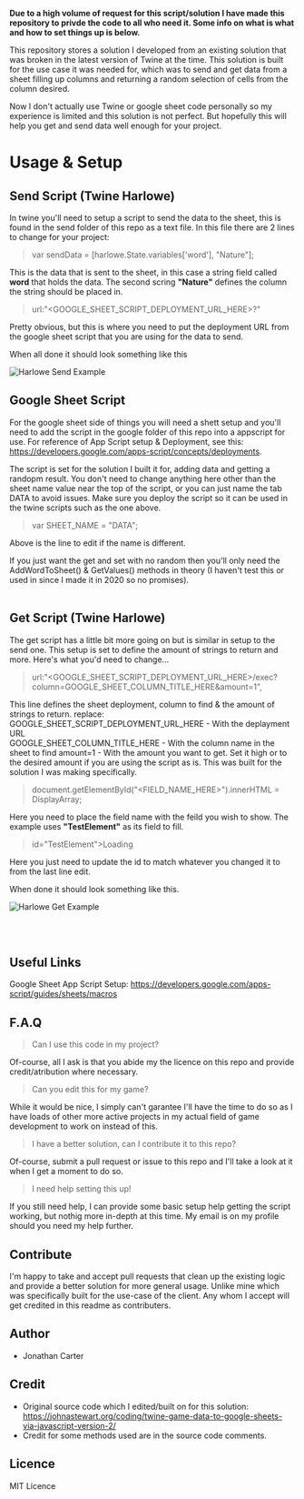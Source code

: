 <b>Due to a high volume of request for this script/solution I have made this repository to privde the code to all who need it. Some info on what is what and how to set things up is below.</b>

This repository stores a solution I developed from an existing solution that was broken in the latest version of Twine at the time. This solution is built for the use case it was needed for, which was to send and get data from a sheet filling up columns and returning a random selection of cells from the column desired. 

Now I don't actually use Twine or google sheet code personally so my experience is limited and this solution is not perfect. But hopefully this will help you get and send data well enough for your project. 

# Usage & Setup
## Send Script (Twine Harlowe)
In twine you'll need to setup a script to send the data to the sheet, this is found in the send folder of this repo as a text file. In this file there are 2 lines to change for your project:

> var sendData = [harlowe.State.variables['word'], "Nature"];

This is the data that is sent to the sheet, in this case a string field called <b>word</b> that holds the data. The second scring <b>"Nature"</b> defines the column the string should be placed in. 

> url:"<GOOGLE_SHEET_SCRIPT_DEPLOYMENT_URL_HERE>?"

Pretty obvious, but this is where you need to put the deployment URL from the google sheet script that you are using for the data to send.

When all done it should look something like this

![Harlowe Send Example](https://user-images.githubusercontent.com/33253710/156921424-c2abc335-d63a-42d0-94e9-407c41613672.png)


## Google Sheet Script
For the google sheet side of things you will need a shett setup and you'll need to add the script in the google folder of this repo into a appscript for use. For reference of App Script setup & Deployment, see this: https://developers.google.com/apps-script/concepts/deployments.

The script is set for the solution I built it for, adding data and getting a randopm result. You don't need to change anything here other than the sheet name value near the top of the script, or you can just name the tab DATA to avoid issues. Make sure you deploy the script so it can be used in the twine scripts such as the one above. 

> var SHEET_NAME = "DATA";

Above is the line to edit if the name is different. 

If you just want the get and set with no random then you'll only need the AddWordToSheet() & GetValues() methods in theory (I haven't test this or used in since I made it in 2020 so no promises). 
<br><br>
## Get Script (Twine Harlowe)
The get script has a little bit more going on but is similar in setup to the send one. This setup is set to define the amount of strings to return and more. Here's what you'd need to change...

> url:"<GOOGLE_SHEET_SCRIPT_DEPLOYMENT_URL_HERE>/exec?column=GOOGLE_SHEET_COLUMN_TITLE_HERE&amount=1",

This line defines the sheet deployment, column to find & the amount of strings to return. replace:<br>
GOOGLE_SHEET_SCRIPT_DEPLOYMENT_URL_HERE - With the deplayment URL<br>
GOOGLE_SHEET_COLUMN_TITLE_HERE - With the column name in the sheet to find
amount=1 - With the amount you want to get. Set it high or to the desired amount if you are using the script as is. This was built for the solution I was making specifically.

> document.getElementById("<FIELD_NAME_HERE>").innerHTML = DisplayArray;

Here you need to place the field name with the feild you wish to show. The example uses <b>"TestElement"</b> as its field to fill.

> id="TestElement">Loading

Here you just need to update the id to match whatever you changed it to from the last line edit. 
  
When done it should look something like this.
  
![Harlowe Get Example](https://user-images.githubusercontent.com/33253710/156921501-be3c136a-0682-47fd-a2a6-116d63e26f3a.png)


  
<br><br>
## Useful Links
Google Sheet App Script Setup: https://developers.google.com/apps-script/guides/sheets/macros

## F.A.Q
> Can I use this code in my project?

Of-course, all I ask is that you abide my the licence on this repo and provide credit/atribution where necessary.

> Can you edit this for my game?

While it would be nice, I simply can't garantee I'll have the time to do so as I have loads of other more active projects in my actual field of game development to work on instead of this. 

> I have a better solution, can I contribute it to this repo?

Of-course, submit a pull request or issue to this repo and I'll take a look at it when I get a moment to do so. 

> I need help setting this up!

If you still need help, I can provide some basic setup help getting the script working, but nothig more in-depth at this time. My email is on my profile should you need my help further.  

## Contribute
I'm happy to take and accept pull requests that clean up the existing logic and provide a better solution for more general usage. Unlike mine which was specifically built for the use-case of the client. Any whom I accept will get credited in this readme as contributers.  

## Author
- Jonathan Carter

## Credit
- Original source code which I edited/built on for this solution: https://johnastewart.org/coding/twine-game-data-to-google-sheets-via-javascript-version-2/
- Credit for some methods used are in the source code comments.

## Licence
MIT Licence
